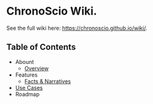 # ChronoScio Wiki.

See the full wiki here: https://chronoscio.github.io/wiki/.

## Table of Contents

- Abount
  - [Overview](/about/overview.md)
- Features
  - [Facts & Narratives](/features/facts_and_narratives.md)
- [Use Cases](/use_cases/index.md)
- Roadmap
